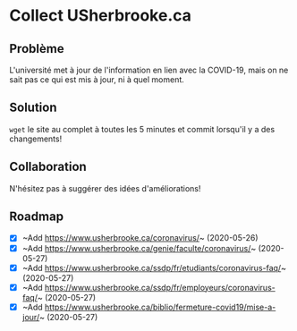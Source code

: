 # Collect USherbrooke.ca

## Problème

L'université met à jour de l'information en lien avec la COVID-19, mais on ne sait pas ce qui est mis à jour, ni à quel moment.

## Solution

`wget` le site au complet à toutes les 5 minutes et commit lorsqu'il y a des changements!

## Collaboration

N'hésitez pas à suggérer des idées d'améliorations!

## Roadmap

- [x] ~Add https://www.usherbrooke.ca/coronavirus/~ (2020-05-26)
- [x] ~Add https://www.usherbrooke.ca/genie/faculte/coronavirus/~ (2020-05-27)
- [x] ~Add https://www.usherbrooke.ca/ssdp/fr/etudiants/coronavirus-faq/~ (2020-05-27)
- [x] ~Add https://www.usherbrooke.ca/ssdp/fr/employeurs/coronavirus-faq/~ (2020-05-27)
- [x] ~Add https://www.usherbrooke.ca/biblio/fermeture-covid19/mise-a-jour/~ (2020-05-27)
